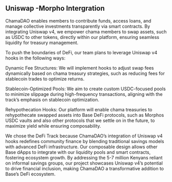 ## Uniswap -Morpho Intergration

ChamaDAO enables members to contribute funds, access loans, and manage collective investments transparently via smart contracts. By integrating Uniswap v4, we empower chama members to swap assets, such as USDC to other tokens, directly within our platform, ensuring seamless liquidity for treasury management.

To push the boundaries of DeFi, our team plans to leverage Uniswap v4 hooks in the following ways:

Dynamic Fee Structures: We will implement hooks to adjust swap fees dynamically based on chama treasury strategies, such as reducing fees for stablecoin trades to optimize returns.

Stablecoin-Optimized Pools: We aim to create custom USDC-focused pools to minimize slippage during high-frequency transactions, aligning with the track’s emphasis on stablecoin optimization.

Rehypothecation Hooks: Our platform will enable chama treasuries to rehypothecate swapped assets into Base DeFi protocols, such as Morphos USDC vaults and also other protocols that we settle on in the future, to maximize yield while ensuring composability.

We chose the DeFi Track because ChamaDAO’s integration of Uniswap v4 hooks redefines community finance by blending traditional savings models with advanced DeFi infrastructure. Our composable design allows other Base dApps to integrate with our liquidity pools and smart contracts, fostering ecosystem growth. By addressing the 5-7 million Kenyans reliant on informal savings groups, our project showcases Uniswap v4’s potential to drive financial inclusion, making ChamaDAO a transformative addition to Base’s DeFi ecosystem.
